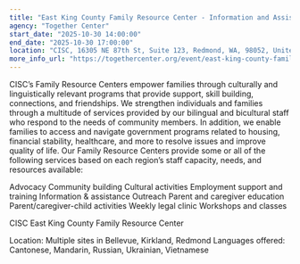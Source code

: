 ```yaml
---
title: "East King County Family Resource Center - Information and Assistance Services - Russian Speaking"
agency: "Together Center"
start_date: "2025-10-30 14:00:00"
end_date: "2025-10-30 17:00:00"
location: "CISC, 16305 NE 87th St, Suite 123, Redmond, WA, 98052, United States"
more_info_url: "https://togethercenter.org/event/east-king-county-family-resource-center-information-and-assistance-services-russian-speaking/2025-10-30/"
---
```

CISC’s Family Resource Centers empower families through culturally and linguistically relevant programs that provide support, skill building, connections, and friendships. We strengthen individuals and families through a multitude of services provided by our bilingual and bicultural staff who respond to the needs of community members. In addition, we enable families to access and navigate government programs related to housing, financial stability, healthcare, and more to resolve issues and improve quality of life. Our Family Resource Centers provide some or all of the following services based on each region’s staff capacity, needs, and resources available: 

Advocacy
Community building
Cultural activities
Employment support and training
Information & assistance
Outreach
Parent and caregiver education
Parent/caregiver-child activities
Weekly legal clinic
Workshops and classes

CISC East King County Family Resource Center 

Location: Multiple sites in Bellevue, Kirkland, Redmond
Languages offered: Cantonese, Mandarin, Russian, Ukrainian, Vietnamese
